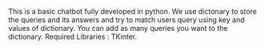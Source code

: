 This is a basic chatbot fully developed in python.
We use dictonary to store the queries and its answers and try to match users query using key and values of dictionary.
You can add as many queries you want to the dictionary.
Required Libraries : TKinter.
